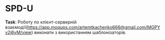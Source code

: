 # SPD-U

**Task**: Роботу по клієнт-серверній взаємодії(https://app.moqups.com/artemtkachenko666@gmail.com/MGPYv2j6yM/view) виконати з використанням шаблонізаторів. 